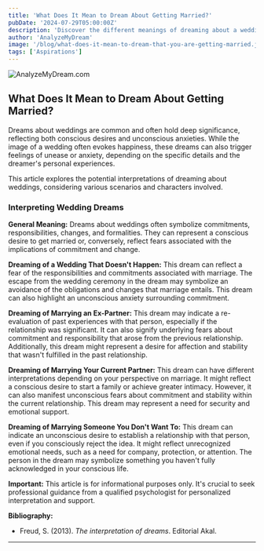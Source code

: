 ```yaml
---
title: 'What Does It Mean to Dream About Getting Married?'
pubDate: '2024-07-29T05:00:00Z'
description: 'Discover the different meanings of dreaming about a wedding, whether it is with your partner, ex-partner, or someone you don’t know. Explore how these dreams reflect your unconscious desires and fears.'
author: 'AnalyzeMyDream'
image: '/blog/what-does-it-mean-to-dream-that-you-are-getting-married.jpeg'
tags: ['Aspirations']
---
```


![AnalyzeMyDream.com](/blog/what-does-it-mean-to-dream-that-you-are-getting-married.jpeg)

## What Does It Mean to Dream About Getting Married?

Dreams about weddings are common and often hold deep significance, reflecting both conscious desires and unconscious anxieties. While the image of a wedding often evokes happiness, these dreams can also trigger feelings of unease or anxiety, depending on the specific details and the dreamer's personal experiences. 

This article explores the potential interpretations of dreaming about weddings, considering various scenarios and characters involved.

### Interpreting Wedding Dreams

**General Meaning:** Dreams about weddings often symbolize commitments, responsibilities, changes, and formalities. They can represent a conscious desire to get married or, conversely, reflect fears associated with the implications of commitment and change. 

**Dreaming of a Wedding That Doesn't Happen:** This dream can reflect a fear of the responsibilities and commitments associated with marriage. The escape from the wedding ceremony in the dream may symbolize an avoidance of the obligations and changes that marriage entails. This dream can also highlight an unconscious anxiety surrounding commitment.

**Dreaming of Marrying an Ex-Partner:** This dream may indicate a re-evaluation of past experiences with that person, especially if the relationship was significant. It can also signify underlying fears about commitment and responsibility that arose from the previous relationship. Additionally, this dream might represent a desire for affection and stability that wasn't fulfilled in the past relationship.

**Dreaming of Marrying Your Current Partner:** This dream can have different interpretations depending on your perspective on marriage. It might reflect a conscious desire to start a family or achieve greater intimacy. However, it can also manifest unconscious fears about commitment and stability within the current relationship. This dream may represent a need for security and emotional support.

**Dreaming of Marrying Someone You Don't Want To:** This dream can indicate an unconscious desire to establish a relationship with that person, even if you consciously reject the idea. It might reflect unrecognized emotional needs, such as a need for company, protection, or attention. The person in the dream may symbolize something you haven't fully acknowledged in your conscious life.

**Important:** This article is for informational purposes only. It's crucial to seek professional guidance from a qualified psychologist for personalized interpretation and support.

**Bibliography:**

- Freud, S. (2013). *The interpretation of dreams*. Editorial Akal.

---